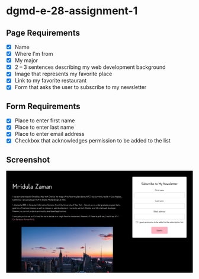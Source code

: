 # dgmd-e-28-assignment-1

## Page Requirements

- [x] Name
- [x] Where I'm from
- [x] My major
- [x] 2 – 3 sentences describing my web development background
- [x] Image that represents my favorite place
- [x] Link to my favorite restaurant
- [x] Form that asks the user to subscribe to my newsletter

## Form Requirements

- [x] Place to enter first name
- [x] Place to enter last name
- [x] Place to enter email address
- [x] Checkbox that acknowledges permission to be added to the list

## Screenshot 
![Screenshot](screenshot.png)
